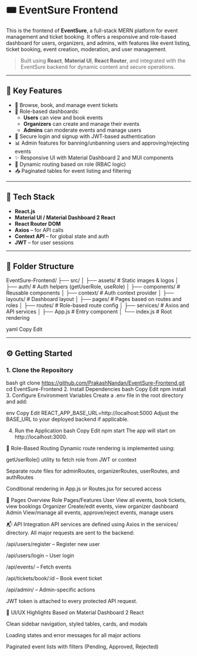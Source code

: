 # 🎟️ EventSure Frontend

This is the frontend of **EventSure**, a full-stack MERN platform for event management and ticket booking. It offers a responsive and role-based dashboard for users, organizers, and admins, with features like event listing, ticket booking, event creation, moderation, and user management.

> Built using **React**, **Material UI**, **React Router**, and integrated with the EventSure backend for dynamic content and secure operations.

---

## 🌟 Key Features

- 🎫 Browse, book, and manage event tickets
- 👥 Role-based dashboards:
  - **Users** can view and book events
  - **Organizers** can create and manage their events
  - **Admins** can moderate events and manage users
- 🔐 Secure login and signup with JWT-based authentication
- 📊 Admin features for banning/unbanning users and approving/rejecting events
- ✨ Responsive UI with Material Dashboard 2 and MUI components
- 🔄 Dynamic routing based on role (RBAC logic)
- 📥 Paginated tables for event listing and filtering

---

## 🧱 Tech Stack

- **React.js**
- **Material UI / Material Dashboard 2 React**
- **React Router DOM**
- **Axios** – for API calls
- **Context API** – for global state and auth
- **JWT** – for user sessions

---

## 📁 Folder Structure

EventSure-Frontend/
├── src/
│ ├── assets/ # Static images & logos
│ ├── auth/ # Auth helpers (getUserRole, useRole)
│ ├── components/ # Reusable components
│ ├── context/ # Auth context provider
│ ├── layouts/ # Dashboard layout
│ ├── pages/ # Pages based on routes and roles
│ ├── routes/ # Role-based route config
│ ├── services/ # Axios and API services
│ ├── App.js # Entry component
│ └── index.js # Root rendering

yaml
Copy
Edit

---

## ⚙️ Getting Started

### 1. Clone the Repository

bash
git clone https://github.com/PrakashNandan/EventSure-Frontend.git
cd EventSure-Frontend
2. Install Dependencies
bash
Copy
Edit
npm install
3. Configure Environment Variables
Create a .env file in the root directory and add:

env
Copy
Edit
REACT_APP_BASE_URL=http://localhost:5000
Adjust the BASE_URL to your deployed backend if applicable.

4. Run the Application
bash
Copy
Edit
npm start
The app will start on http://localhost:3000.

🔐 Role-Based Routing
Dynamic route rendering is implemented using:

getUserRole() utility to fetch role from JWT or context

Separate route files for adminRoutes, organizerRoutes, userRoutes, and authRoutes

Conditional rendering in App.js or Routes.jsx for secured access

🧭 Pages Overview
Role	Pages/Features
User	View all events, book tickets, view bookings
Organizer	Create/edit events, view organizer dashboard
Admin	View/manage all events, approve/reject events, manage users

📬 API Integration
API services are defined using Axios in the services/ directory. All major requests are sent to the backend:

/api/users/register – Register new user

/api/users/login – User login

/api/events/ – Fetch events

/api/tickets/book/:id – Book event ticket

/api/admin/ – Admin-specific actions

JWT token is attached to every protected API request.

🎨 UI/UX Highlights
Based on Material Dashboard 2 React

Clean sidebar navigation, styled tables, cards, and modals

Loading states and error messages for all major actions

Paginated event lists with filters (Pending, Approved, Rejected)
